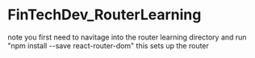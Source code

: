 # FinTechDev_RouterLearning

note you first need to navitage into the router learning directory and run "npm install --save react-router-dom"
this sets up the router
